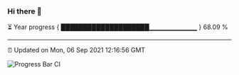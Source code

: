 ### Hi there 👋

⏳ Year progress { ████████████████████▁▁▁▁▁▁▁▁▁▁ } 68.09 %

---

⏰ Updated on Mon, 06 Sep 2021 12:16:56 GMT

![Progress Bar CI](https://github.com/liununu/liununu/workflows/Progress%20Bar%20CI/badge.svg)
